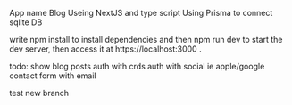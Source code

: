 App name Blog
Useing NextJS and type script
Using Prisma to connect sqlite DB

write npm install to install dependencies and then npm run dev to start the dev server, then access it at https://localhost:3000 .

todo:
show blog posts
auth with crds
auth with social ie apple/google
contact form with email

test new branch
